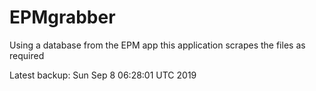 # EPMgrabber
Using a database from the EPM app this application scrapes the files as required


Latest backup: Sun Sep 8 06:28:01 UTC 2019
